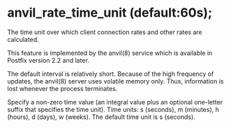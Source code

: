 # anvil_rate_time_unit (default:60s); 


The time unit over which client connection rates and other rates
are calculated.



This feature is implemented by the anvil(8) service which is available
in Postfix version 2.2 and later.



The default interval is relatively short. Because of the high
frequency of updates, the anvil(8) server uses volatile memory
only. Thus, information is lost whenever the process terminates.


 Specify a non-zero time value (an integral value plus an optional
one-letter suffix that specifies the time unit).  Time units: s
(seconds), m (minutes), h (hours), d (days), w (weeks).
The default time unit is s (seconds).  


